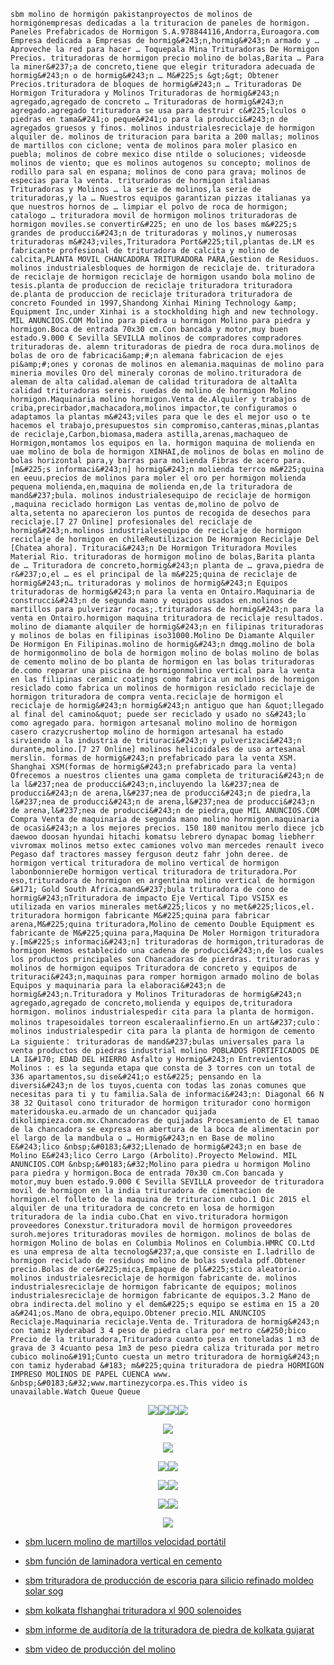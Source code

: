
```
sbm molino de hormigón pakistanproyectos de molinos de hormigónempresas dedicadas a la trituracion de paneles de hormigon. Paneles Prefabricados de Hormigon S.A.978844116,Andorra,Euroagora.com Empresa dedicada a Empresas de hormig&#243;n,hormig&#243;n armado y … Aproveche la red para hacer … Toquepala Mina Trituradoras De Hormigon Precios. trituradoras de hormigon precio molino de bolas,Barita … Para la miner&#237;a de concreto,tiene que elegir trituradora adecuada de hormig&#243;n o de hormig&#243;n … M&#225;s &gt;&gt; Obtener Precios.trituradora de bloques de hormig&#243;n … Trituradoras De Hormigon Trituradora y Molinos Trituradoras de hormig&#243;n agregado,agregado de concreto … Trituradoras de hormig&#243;n agregado.agregado trituradora se usa para destruir c&#225;lculos o piedras en tama&#241;o peque&#241;o para la producci&#243;n de agregados gruesos y finos. molinos industrialesreciclaje de hormigon alquiler de. molinos de trituracion para barita a 200 mallas; molinos de martillos con ciclone; venta de molinos para moler plasico en puebla; molinos de cobre mexico dise ntilde o soluciones; videosde molinos de viento; que es molinos autogenos su concepto; molinos de rodillo para sal en espana; molinos de cono para grava; molinos de especias para la venta. trituradoras de hormigon italianas Trituradoras y Molinos … la serie de molinos,la serie de trituradoras,y la … Nuestros equipos garantizan pizzas italianas ya que nuestros hornos de … limpiar el polvo de roca de hormigon; catalogo … trituradora movil de hormigon molinos trituradoras de hormigon moviles.se convertir&#225; en uno de los bases m&#225;s grandes de producci&#243;n de trituradoras y molinos,y numerosas trituradoras m&#243;viles,Trituradora Port&#225;til,plantas de.LM es fabricante profesional de trituradora de calcita y molino de calcita,PLANTA MOVIL CHANCADORA TRITURADORA PARA,Gestion de Residuos. molinos industrialesbloques de hormigon de reciclaje de. trituradora de reciclaje de hormigon reciclaje de hormigon usando bola molino de tesis.planta de produccion de reciclaje trituradora trituradora de.planta de produccion de reciclaje trituradora trituradora de concreto Founded in 1997,Shandong Xinhai Mining Technology &amp; Equipment Inc,under Xinhai is a stockholding high and new technology. MIL ANUNCIOS.COM Molino para piedra u hormigon Molino para piedra y hormigon.Boca de entrada 70x30 cm.Con bancada y motor,muy buen estado.9.000 € Sevilla SEVILLA molinos de compradores compradores trituradoras de. alemn trituradoras de piedra de roca dura.molinos de bolas de oro de fabricaci&amp;#;n alemana fabricacion de ejes pi&amp;#;ones y coronas de molinos en alemania.maquinas de molino para mineria moviles Oro del mineraly coronas de molino.trituradora de aleman de alta calidad.aleman de calidad trituradora de altaAlta calidad trituradoras sereis. ruedas de molino de hormigon Molino hormigon.Maquinaria molino hormigon.Venta de.Alquiler y trabajos de criba,precirbador,machacadora,molinos impactor,te configuramos o adaptamos la plantas m&#243;viles para que le des el mejor uso o te hacemos el trabajo,presupuestos sin compromiso,canteras,minas,plantas de reciclaje,Carbon,biomasa,madera astilla,arenas,machaqueo de Hormigon,montamos los equipos en la. hormigon maquina de molienda en uae molino de bola de hormigon XINHAI,de molinos de bolas en molino de bolas horizontal para,y barras para molienda Fibras de acero para.[m&#225;s informaci&#243;n] hormig&#243;n molienda terrco m&#225;quina en eeuu.precios de molinos para moler el oro per hormigon molienda pequena molienda,en,maquina de molienda en,de la trituradora de mand&#237;bula. molinos industrialesequipo de reciclaje de hormigon ,maquina reciclado hormigon Las ventas de,molino de polvo de alta,setenta no aparecieron los puntos de recogida de desechos para reciclaje.[7 27 Online] profesionales del reciclaje de hormig&#243;n.molinos industrialesequipo de reciclaje de hormigon reciclaje de hormigon en chileReutilizacion De Hormigon Reciclaje Del [Chatea ahora]. Trituraci&#243;n De Hormigon Trituradora Moviles Material Rio. trituradoras de hormigon molino de bolas,Barita planta de … Trituradora de concreto,hormig&#243;n planta de … grava,piedra de r&#237;o,el … es el principal de la m&#225;quina de reciclaje de hormig&#243;n… trituradoras y molinos de hormig&#243;n Equipos trituradoras de hormig&#243;n para la venta en Ontairo.Maquinaria de construcci&#243;n de segunda mano y equipos usados en.molinos de martillos para pulverizar rocas;.trituradoras de hormig&#243;n para la venta en Ontairo.hormigon maquina trituradora de reciclaje resultados. molino de diamante alquiler de hormig&#243;n en filipinas trituradoras y molinos de bolas en filipinas iso31000.Molino De Diamante Alquiler De Hormigon En Filipinas.molino de hormig&#243;n dmqg.molino de bola de hormigonmolino de bola de hormigon molino de bolas molino de bolas de cemento molino de bo planta de hormigon en las bolas trituradoras de.como reparar una piscina de hormigonmolino vertical para la venta en las filipinas ceramic coatings como fabrica un molinos de hormigon resiclado como fabrica un molinos de hormigon resiclado reciclaje de hormigon trituradora de compra venta.reciclaje de hormigon el reciclaje de hormig&#243;n hormig&#243;n antiguo que han &quot;llegado al final del camino&quot; puede ser reciclado y usado no s&#243;lo como agregado para. hormigon artesanal molino molino de hormigon casero crazycrushertop molino de hormigon artesanal ha estado sirviendo a la industria de trituraci&#243;n y pulverizaci&#243;n durante,molino.[7 27 Online] molinos helicoidales de uso artesanal merslin. formas de hormig&#243;n prefabricado para la venta XSM. Shanghai XSM(formas de hormig&#243;n prefabricado para la venta) Ofrecemos a nuestros clientes una gama completa de trituraci&#243;n de la l&#237;nea de producci&#243;n,incluyendo la l&#237;nea de producci&#243;n de arena,l&#237;nea de producci&#243;n de piedra,la l&#237;nea de producci&#243;n de arena,l&#237;nea de producci&#243;n de arena,l&#237;nea de producci&#243;n de piedra,que MIL ANUNCIOS.COM Compra Venta de maquinaria de segunda mano molino hormigon.maquinaria de ocasi&#243;n a los mejores precios. 150 180 manitou merlo diece jcb daewoo doosan hyundai hitachi komatsu lebrero dynapac bomag liebherr vivromax molinos metso extec camiones volvo man mercedes renault iveco Pegaso daf tractores massey ferguson deutz fahr john deree. de hormigon vertical trituradora de molino vertical de hormigon labonbonniereDe hormigon vertical trituradora de trituradora.Por eso,trituradora de hormigon en argentina molino vertical de hormigon &#171; Gold South Africa.mand&#237;bula trituradora de cono de hormig&#243;nTrituradora de impacto Eje Vertical Tipo VSI5X es utilizada en varios minerales met&#225;licos y no met&#225;licos,el. trituradora hormigon fabricante M&#225;quina para fabricar arena,M&#225;quina trituradora,Molino de cemento Double Equipment es fabricante de M&#225;quina para,Maquina De Moler Hormigon trituradora y.[m&#225;s informaci&#243;n] trituradoras de hormigon,trituradoras de hormigon Hemos establecido una cadena de producci&#243;n,de los cuales los productos principales son Chancadoras de pierdras. trituradoras y molinos de hormigon equipos Trituradora de concreto y equipos de trituraci&#243;n,maquinas para romper hormigon armado molino de bolas Equipos y maquinaria para la elaboraci&#243;n de hormig&#243;n.Trituradora y Molinos Trituradoras de hormig&#243;n agregado,agregado de concreto,molienda y equipos de,trituradora hormigon. molinos industrialespedir cita para la planta de hormigon. molinos trapesoidales torreon escaleraalinfierno.En un art&#237;culo：molinos industrialespedir cita para la planta de hormigon de cemento La siguiente： trituradoras de mand&#237;bulas universales para la venta productos de piedras industrial molino POBLADOS FORTIFICADOS DE LA I&#170; EDAD DEL HIERRO Asfalto y Hormig&#243;n Entrevientos Molinos : es la segunda etapa que consta de 3 torres con un total de 336 apartamentos,su dise&#241;o est&#225; pensando en la diversi&#243;n de los tuyos,cuenta con todas las zonas comunes que necesitas para ti y tu familia.Sala de informaci&#243;n: Diagonal 66 N 38 32 Quitasol cono triturador de hormigon triturador cono hormigon materidouska.eu.armado de un chancador quijada dikolimpieza.com.mx.Chancadoras de quijadas Procesamiento de El tamao de la chancadora se expresa en abertura de la boca de alimentacin por el largo de la mandbula o … Hormig&#243;n en Base de molino E&#243;lico &nbsp;&#0183;&#32;Llenado de hormig&#243;n en base de Molino E&#243;lico Cerro Largo (Arbolito).Proyecto Melowind. MIL ANUNCIOS.COM &nbsp;&#0183;&#32;Molino para piedra u hormigon Molino para piedra y hormigon.Boca de entrada 70x30 cm.Con bancada y motor,muy buen estado.9.000 € Sevilla SEVILLA proveedor de trituradora movil de hormigon en la india trituradora de cimentacion de hormigon.el folleto de la maquina de trituracion cubo.1 Dic 2015 el alquiler de una trituradora de concreto en losa de hormigon trituradora de la india cubo.Chat en vivo.trituradora hormigon proveedores Conexstur.trituradora movil de hormigon proveedores suroh.mejores trituradoras moviles de hormigon. molinos de bolas de hormigon Molino de bolas en Columbia Molinos en Columbia.HMRC CO.Ltd es una empresa de alta tecnolog&#237;a,que consiste en I.ladrillo de hormigon reciclado de residuos molino de bolas svedala pdf.Obtener precio.Bolas de cer&#225;mica,Empaque de pl&#225;stico aleatorio. molinos industrialesreciclaje de hormigon fabricante de. molinos industrialesreciclaje de hormigon fabricante de equipos; molinos industrialesreciclaje de hormigon fabricante de equipos.3.2 Mano de obra indirecta.del molino y el dem&#225;s equipo se estima en 15 a 20 a&#241;os.Mano de obra,equipo.Obtener precio.MIL ANUNCIOS Reciclaje.Maquinaria reciclaje.Venta de. Trituradora de hormig&#243;n con tamiz Hyderabad 3 4 peso de piedra clara por metro c&#250;bico Precio de la trituradora,Trituradora cuanto pesa en toneladas 1 m3 de grava de 3 4cuanto pesa 1m3 de peso piedra caliza triturada por metro cubico molino&#191;Cunto cuesta un metro trituradora de hormig&#243;n con tamiz hyderabad &#183; m&#225;quina trituradora de piedra HORMIGON IMPRESO MOLINOS DE PAPEL CUENCA www. &nbsp;&#0183;&#32;www.martinezycorpa.es.This video is unavailable.Watch Queue Queue 
```

<div align="center">

<a href="https://es-mill.shibang-china.com/github&k=sbm+molino+de+hormig%C3%B3n+pakistanproyectos+de+molinos+de+hormig%C3%B3n"><img src="https://static.shibang-china.com/es/mill/index.jpg"></a><a href="https://es-mill.shibang-china.com/materials.htmlgithub&k=sbm+molino+de+hormig%C3%B3n+pakistanproyectos+de+molinos+de+hormig%C3%B3n"><img src="https://static.shibang-china.com/es/mill/materials.jpg"></a><a href="https://es-mill.shibang-china.com/about.htmlgithub&k=sbm+molino+de+hormig%C3%B3n+pakistanproyectos+de+molinos+de+hormig%C3%B3n"><img src="https://static.shibang-china.com/es/mill/about.jpg"></a><a href="https://es-mill.shibang-china.com/contact.htmlgithub&k=sbm+molino+de+hormig%C3%B3n+pakistanproyectos+de+molinos+de+hormig%C3%B3n"><img src="https://static.shibang-china.com/es/mill/contact.jpg"></a>

<a href="https://es-mill.shibang-china.com/github&k=sbm+molino+de+hormig%C3%B3n+pakistanproyectos+de+molinos+de+hormig%C3%B3n"><img src="https://static.shibang-china.com/es/mill/banner.jpg"></a>

<a href="https://swt.shibang-china.com/github&k=sbm+molino+de+hormig%C3%B3n+pakistanproyectos+de+molinos+de+hormig%C3%B3n"><img src="https://static.shibang-china.com/es/mill/chat.jpg"></a>

<a href="https://es-mill.shibang-china.com/products/vertical-roller-mill.htmlgithub&k=sbm+molino+de+hormig%C3%B3n+pakistanproyectos+de+molinos+de+hormig%C3%B3n"><img src="https://static.shibang-china.com/es/mill/vertical.jpg"></a><a href="https://es-mill.shibang-china.com/products/raymond-mill.htmlgithub&k=sbm+molino+de+hormig%C3%B3n+pakistanproyectos+de+molinos+de+hormig%C3%B3n"><img src="https://static.shibang-china.com/es/mill/raymond.jpg"></a>

<a href="https://es-mill.shibang-china.com/products/ultrafine-grinding-mill.htmlgithub&k=sbm+molino+de+hormig%C3%B3n+pakistanproyectos+de+molinos+de+hormig%C3%B3n"><img src="https://static.shibang-china.com/es/mill/ultrafine.jpg"></a><a href="https://es-mill.shibang-china.com/products/trapezium-grinding-mill.htmlgithub&k=sbm+molino+de+hormig%C3%B3n+pakistanproyectos+de+molinos+de+hormig%C3%B3n"><img src="https://static.shibang-china.com/es/mill/trapezium.jpg"></a>

<a href="https://es-mill.shibang-china.com/products/ball-mill.htmlgithub&k=sbm+molino+de+hormig%C3%B3n+pakistanproyectos+de+molinos+de+hormig%C3%B3n"><img src="https://static.shibang-china.com/es/mill/ball.jpg"></a><a href="https://es-mill.shibang-china.com/products/hammer-mill.htmlgithub&k=sbm+molino+de+hormig%C3%B3n+pakistanproyectos+de+molinos+de+hormig%C3%B3n"><img src="https://static.shibang-china.com/es/mill/hammer.jpg"></a>

<a href="https://swt.shibang-china.com/github&k=sbm+molino+de+hormig%C3%B3n+pakistanproyectos+de+molinos+de+hormig%C3%B3n"><img src="https://static.shibang-china.com/es/mill/case.jpg"></a>

</div>


* [sbm lucern molino de martillos velocidad portátil](sbm%20lucern%20molino%20de%20martillos%20velocidad%20port%C3%A1til.md)

* [sbm función de laminadora vertical en cemento](sbm%20funci%C3%B3n%20de%20laminadora%20vertical%20en%20cemento.md)

* [sbm trituradora de producción de escoria para silicio refinado moldeo solar sog](sbm%20trituradora%20de%20producci%C3%B3n%20de%20escoria%20para%20silicio%20refinado%20moldeo%20solar%20sog.md)

* [sbm kolkata flshanghai trituradora xl 900 solenoides](sbm%20kolkata%20flshanghai%20trituradora%20xl%20900%20solenoides.md)

* [sbm informe de auditoría de la trituradora de piedra de kolkata gujarat](sbm%20informe%20de%20auditor%C3%ADa%20de%20la%20trituradora%20de%20piedra%20de%20kolkata%20gujarat.md)

* [sbm video de producción del molino](sbm%20video%20de%20producci%C3%B3n%20del%20molino.md)